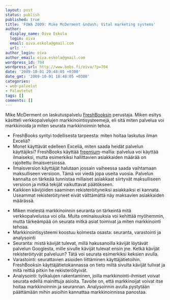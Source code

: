 ```yaml
---
layout: post
status: publish
published: true
title: 'FOWA 2009: Mike McDerment &ndash; Vital marketing systems'
author:
  display_name: Oiva Eskola
  login: oiva
  email: oiva.eskola@gmail.com
  url: ''
author_login: oiva
author_email: oiva.eskola@gmail.com
wordpress_id: 704
wordpress_url: http://www.bobs.fi/oiva/?p=704
date: '2009-10-01 20:48:05 +0300'
date_gmt: '2009-10-01 18:48:05 +0300'
categories:
- web-palvelut
- Palautetut
tags: []
comments: []
---
```

<p>Mike McDerment on laskutuspalvelu <a href="http://www.freshbooks.com/">FreshBooksin</a> perustaja. Miken esitys k&auml;sitteli verkkopalvelujen markkinointisysteemej&auml;, eli sit&auml; miten palvelua voi markkinoida ja miten seurata markkinoinnin tehoa.</p>
<ul>
<li> FreshBooks syntyi todellisesta tarpeesta: miten hoitaa laskutus ilman Exceli&auml;?</li>
<li>Monet k&auml;ytt&auml;v&auml;t edelleen Exceli&auml;, miten saada heid&auml;t palvelun k&auml;ytt&auml;jiksi? FreshBooks k&auml;ytt&auml;&auml; <a title="Wikipedia: freemium" href="http://fi.wikipedia.org/wiki/Freemium">freemium</a>-mallia: palvelua voi k&auml;ytt&auml;&auml; ilmaiseksi, mutta esimerkiksi hallittavien asiakkaiden m&auml;&auml;r&auml;&auml; on rajoitettu ilmaisversiossa.</li>
<li>Ilmaisversion k&auml;ytt&auml;j&auml;t halutaan jossain vaiheessa saada vaihtamaan maksulliseen versioon. T&auml;m&auml; voi vied&auml; jopa useita vuosia. Palvelun kannalta on t&auml;rke&auml;&auml; tunnistaa millaiset asiakkaat siirtyv&auml;t maksulliseen versioon ja mitk&auml; tekij&auml;t vaikuttavat p&auml;&auml;t&ouml;kseen.</li>
<li>Kaikkien k&auml;vij&ouml;iden saaminen rekister&ouml;ityneiksi asiakkaiksi ei kannata. Useammat rekister&ouml;ityneet eiv&auml;t v&auml;ltt&auml;m&auml;tt&auml; n&auml;y maksavien asiakkaiden m&auml;&auml;r&auml;ss&auml;.</li>
</ul>
<ul>
<li>Miken mielest&auml; markkinoinnin seuranta on t&auml;rkeint&auml; mit&auml; verkkopalvelussa voi olla. Muita ominaisuuksia voi kehitt&auml;&auml; my&ouml;hemmin, mutta t&auml;rke&auml;mp&auml;&auml; on seurata mitk&auml; asiat toimivat ja miten markkinointi tehoaa.</li>
<li>Markkinointisysteemi koostuu kolmesta osasta: seuranta, varastointi ja analysointi</li>
<li>Seuranta: mist&auml; k&auml;vij&auml;t tulevat, mill&auml; hakusanoilla k&auml;vij&auml;t l&ouml;yt&auml;v&auml;t palvelun Googlesta, mille sivulle k&auml;vij&auml;t tulevat ensin jne. Ketk&auml; k&auml;vij&auml;t rekister&ouml;ityv&auml;t palveluun? T&auml;t&auml; voi seurata esimerkiksi keksien avulla.</li>
<li>Varastointi: seurattavien asioiden liitt&auml;minen k&auml;ytt&auml;j&auml;tietoihin. FreshBooksin k&auml;ytt&auml;j&auml;tietokannassa on tieto milt&auml; sivulta k&auml;vij&auml;t tulivat ja mit&auml; reitti&auml; pitkin he rekister&ouml;ityiv&auml;t.</li>
<li>Analysointi: ty&ouml;kalujen rakentaminen, joilla markkinointi-ihmiset voivat seurata edell&auml; mainittuja asioita. Tavoite on, ett&auml; markkinoijat voivat itse hoitaa markkinoinnin ja seurannan. Analysoinnin avulla pystyt&auml;&auml;n p&auml;&auml;tt&auml;m&auml;&auml;n mihin asioihin kannattaa markkinoinnissa panostaa.</li>
</ul>
